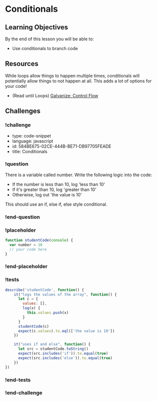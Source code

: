 # Conditionals

## Learning Objectives

By the end of this lesson you will be able to:

* Use conditionals to branch code

## Resources

While loops allow things to happen multiple times, conditionals will potentially allow
things to not happen at all. This adds a lot of options for your code!

* (Read until Loops) [Galvanize: Control Flow](https://github.com/gSchool/javascript-curriculum/blob/master/10_Syntax/02_Control_Flow.md)

## Challenges

<!-- Question -->
### !challenge

* type: code-snippet
* language: javascript
* id: 584BE675-02CE-444B-BE71-DB97705FEADE
* title: Conditionals

### !question

There is a variable called number. Write the following logic into the code:

* If the number is less than 10, log 'less than 10'
* If it's greater than 10, log 'greater than 10'
* Otherwise, log out 'the value is 10'

This should use an if, else if, else style conditional.

### !end-question

### !placeholder

```js
function studentCode(console) {
  var number = 10
  // your code here
}
```

### !end-placeholder

### !tests

```js
describe('studentCode', function() {
    it("logs the values of the array", function() {
      let c = {
        values: [],
        log(x) {
          this.values.push(x)
        }
      }
      studentCode(c)
      expect(c.values).to.eql(['the value is 10'])
    })

    it("uses if and else", function() {
      let src = studentCode.toString()
      expect(src.includes('if')).to.equal(true)
      expect(src.includes('else')).to.equal(true)
    })
})
```
### !end-tests

### !end-challenge
